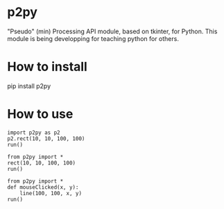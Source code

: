 # p2py
"Pseudo" (min) Processing API module, based on tkinter, for Python.
This module is being developping for teaching python for others.

# How to install

pip install p2py

# How to use
```python:sample
import p2py as p2
p2.rect(10, 10, 100, 100)
run()
```

```
from p2py import *
rect(10, 10, 100, 100)
run()
```

```
from p2py import *
def mouseClicked(x, y):
    line(100, 100, x, y)
run()
```
